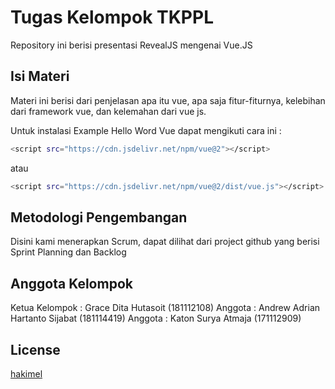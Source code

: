 

# Tugas Kelompok TKPPL

Repository ini berisi presentasi RevealJS mengenai Vue.JS

## Isi Materi

Materi ini berisi dari penjelasan apa itu vue, apa saja fitur-fiturnya, kelebihan dari framework vue, dan kelemahan dari vue js.


Untuk instalasi Example Hello Word Vue dapat mengikuti cara ini :
```bash
<script src="https://cdn.jsdelivr.net/npm/vue@2"></script>
```
atau 

```bash
<script src="https://cdn.jsdelivr.net/npm/vue@2/dist/vue.js"></script>
```
## Metodologi Pengembangan

Disini kami menerapkan Scrum, dapat dilihat dari project github yang berisi Sprint Planning dan Backlog

## Anggota Kelompok
  Ketua Kelompok : Grace Dita Hutasoit (181112108)
  Anggota : Andrew Adrian Hartanto Sijabat (181114419)
  Anggota : Katon Surya Atmaja (171112909)


## License
[hakimel](https://github.com/hakimel)
